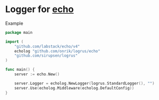 # Logger for [echo](https://echo.labstack.com/)

Example
```go
package main

import (
    "github.com/labstack/echo/v4"
    echolog "github.com/onrik/logrus/echo"
    "github.com/sirupsen/logrus"
)

func main() {
    server := echo.New()

    server.Logger = echolog.NewLogger(logrus.StandardLogger(), "")
    server.Use(echolog.Middleware(echolog.DefaultConfig))
}
```
